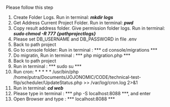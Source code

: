 Please follow this step
1. Create Folder Logs. Run in terminal:  ***mkdir logs*** 
2. Get Address Current Project Folder. Run in terminal: ***pwd***
3. Copy result address folder. Give permission folder logs. Run in terminal: ***sudo chmod -R 777 {pathprojectlogs}***
4. Please set DB_USERNAME and DB_PASSWORD in file .env
5. Back to path project
6. Go to console folder: Run in terminal : *** cd console/migrations *** 
7. Do migratin, Run in terminal : *** php migration.php ***
8. Back to path project
9. Run in terminal : *** sudo su ***
10. Run cron: * * * * * /usr/bin/php /home/putra/Documents/JOJONOMIC/CODE/technical-test-flip/scheduler/UpdateStatus.php >> /var/log/cron.log 2>&1
11. Run in terminal:  ***cd web***
12. Please type in terminal : ***  php -S localhost:8088 ***, and enter
13. Open Browser and type : *** localhost:8088 ***

